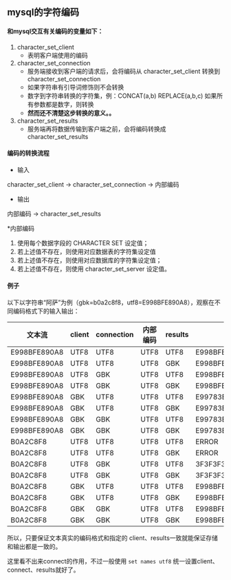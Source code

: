 ## mysql的字符编码

#### 和mysql交互有关编码的变量如下：
1. character_set_client
    * 表明客户端使用的编码
1. character_set_connection
    * 服务端接收到客户端的请求后，会将编码从 character_set_client 转换到 character_set_connection
    * 如果字符串有引导词修饰则不会转换
    * 数字到字符串转换的字符集，例：CONCAT(a,b) REPLACE(a,b,c) 如果所有参数都是数字，则转换
    * **然而还不清楚这步转换的意义。。**
1. character_set_results
    * 服务端再将数据传输到客户端之前，会将编码转换成 character_set_results
#### 编码的转换流程
* 输入

character_set_client -> character_set_connection -> 内部编码

* 输出

内部编码 -> character_set_results

*内部编码

1. 使用每个数据字段的 CHARACTER SET 设定值； 
1. 若上述值不存在，则使用对应数据表的字符集设定值 
1. 若上述值不存在，则使用对应数据库的字符集设定值； 
1. 若上述值不存在，则使用 character_set_server 设定值。

#### 例子
以下以字符串“阿萨”为例（gbk=b0a2c8f8，utf8=E998BFE890A8），观察在不同编码格式下的输入输出：

| 文本流 | client | connection | 内部编码 | results | 存储 | 输出 |
| - | - | - | - | - | - | - |
| E998BFE890A8 | UTF8 | UTF8 | UTF8 | UTF8 | E998BFE890A8 | E998BFE890A8 |
| E998BFE890A8 | UTF8 | UTF8 | UTF8 | GBK | E998BFE890A8 | B0A2C8F8 |
| E998BFE890A8 | UTF8 | GBK | UTF8 | UTF8 | E998BFE890A8 | E998BFE890A8 |
| E998BFE890A8 | UTF8 | GBK | UTF8 | GBK | E998BFE890A8 | B0A2C8F8  |
| E998BFE890A8 | GBK | UTF8 | UTF8 | UTF8 | E99783E883AFE68383 | E99783E883AFE68383 |
| E998BFE890A8 | GBK | UTF8 | UTF8 | GBK | E99783E883AFE68383 | E998BFE890A8 |
| E998BFE890A8 | GBK | GBK | UTF8 | UTF8 | E99783E883AFE68383 | E99783E883AFE68383 |
| E998BFE890A8 | GBK | GBK | UTF8 | GBK | E99783E883AFE68383 | E998BFE890A8 |
| B0A2C8F8 | UTF8 | UTF8 | UTF8 | UTF8 | ERROR ||
| B0A2C8F8 | UTF8 | UTF8 | UTF8 | GBK | ERROR ||
| B0A2C8F8 | UTF8 | GBK | UTF8 | UTF8 | 3F3F3F3F | 3F3F3F3F |
| B0A2C8F8 | UTF8 | GBK | UTF8 | GBK | 3F3F3F3F | 3F3F3F3F  |
| B0A2C8F8 | GBK | UTF8 | UTF8 | UTF8 | E998BFE890A8 | E998BFE890A8 |
| B0A2C8F8 | GBK | UTF8 | UTF8 | GBK | E998BFE890A8 | B0A2C8F8 |
| B0A2C8F8 | GBK | GBK | UTF8 | UTF8 | E998BFE890A8 | E998BFE890A8 |
| B0A2C8F8 | GBK | GBK | UTF8 | GBK | E998BFE890A8 | B0A2C8F8 |

所以，只要保证文本真实的编码格式和指定的 client、results一致就能保证存储和输出都是一致的。

这里看不出来connect的作用，不过一般使用 ````set names utf8```` 统一设置client、connect、results就好了。


